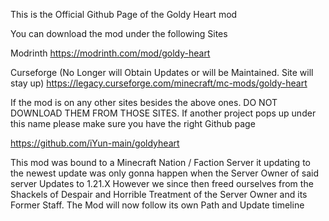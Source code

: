 This is the Official Github Page of the Goldy Heart mod

You can download the mod under the following Sites

Modrinth
https://modrinth.com/mod/goldy-heart

Curseforge (No Longer will Obtain Updates or will be Maintained. Site will stay up)
https://legacy.curseforge.com/minecraft/mc-mods/goldy-heart

If the mod is on any other sites besides the above ones. DO NOT DOWNLOAD THEM FROM THOSE SITES.
If another project pops up under this name please make sure you have the right Github page

https://github.com/iYun-main/goldyheart

This mod was bound to a Minecraft Nation / Faction Server 
it updating to the newest update was only gonna happen when the Server Owner of said server Updates to 1.21.X
However we since then freed ourselves from the Shackels of Despair and Horrible Treatment of the Server Owner and its Former Staff. 
The Mod will now follow its own Path and Update timeline 
